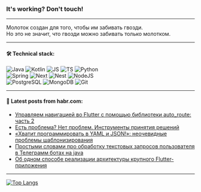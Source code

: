 ### It's working? Don't touch!

---
Молоток создан для того, чтобы им забивать гвозди. <br>
Но это не значит, что гвозди можно забивать только молотком.

---

#### 🛠️ Technical stack:

![Java](https://img.shields.io/badge/Java-informational?logo=Oracle&style=flat&logoColor=white&color=FF4500)
![Kotlin](https://img.shields.io/badge/Kotlin-informational?logo=Kotlin&style=flat&logoColor=white&color=774D97)
![JS](https://img.shields.io/badge/JS-informational?logo=javaScript&style=flat&logoColor=black&color=F7Df1E)
![TS](https://img.shields.io/badge/TypeScript-informational?logo=typeScript&style=flat&logoColor=black&color=017acc)
![Python](https://img.shields.io/badge/Python-informational?logo=Python&style=flat&logoColor=black&color=ffdd54) <br>
![Spring](https://img.shields.io/badge/SpringBoot-informational?logo=SpringBoot&style=flat&logoColor=white&color=6DB33F) 
![Next](https://img.shields.io/badge/Next.js-informational?logo=Next.js&style=flat&logoColor=white&color=3671a1)
![Nest](https://img.shields.io/badge/NestJS-informational?logo=NestJS&style=flat&logoColor=white&color=E0234E)
![NodeJS](https://img.shields.io/badge/NodeJS-informational?logo=node.js&style=flat&logoColor=white&color=70A760) <br>
![PostgreSQL](https://img.shields.io/badge/PostgreSQL-informational?logo=PostgreSQL&style=flat&logoColor=white&color=DAA520)
![MongoDB](https://img.shields.io/badge/MongoDB-informational?logo=MongoDB&style=flat&logoColor=white&color=870000)
![Git](https://img.shields.io/badge/Git-informational?logo=git&style=flat&logoColor=white&color=f74e28)

___

#### 💬 Latest posts from habr.com:

<!-- BLOG-POST-LIST:START -->
- [Управляем навигацией во Flutter с помощью библиотеки auto_route: часть 2](https://habr.com/ru/companies/friflex/articles/784924/?utm_source=habrahabr&utm_medium=rss&utm_campaign=784924)
- [Есть проблема? Нет проблем. Инструменты принятия решений](https://habr.com/ru/companies/sportmaster_lab/articles/785764/?utm_source=habrahabr&utm_medium=rss&utm_campaign=785764)
- [«Хватит программировать в YAML и JSON!»: неочевидные проблемы шаблонизирования](https://habr.com/ru/companies/selectel/articles/785758/?utm_source=habrahabr&utm_medium=rss&utm_campaign=785758)
- [Простыми словами про обработку текстовых запросов пользователя в Телеграмм ботах на java](https://habr.com/ru/articles/785752/?utm_source=habrahabr&utm_medium=rss&utm_campaign=785752)
- [Об одном способе реализации архитектуры крупного Flutter-приложения](https://habr.com/ru/companies/beeline_tech/articles/785730/?utm_source=habrahabr&utm_medium=rss&utm_campaign=785730)
<!-- BLOG-POST-LIST:END -->

---
[![Top Langs](https://github-readme-stats-git-master-advtsetting-gmailcom.vercel.app/api/top-langs/?username=zloylis&langs_count=10&hide_title=false&title_color=e6edf3&size_weight=0.5&count_weight=0.5&layout=compact&hide_border=true&theme=dracula)](https://github.com/zloylis)

<!-- ![GitHub stats](https://github-readme-stats-git-master-advtsetting-gmailcom.vercel.app/api?username=zloylis&show_icons=true&hide_border=true&theme=dracula&hide_title=true&include_all_commits=true&count_private=true&hide=contribs&hide_rank=true) -->
